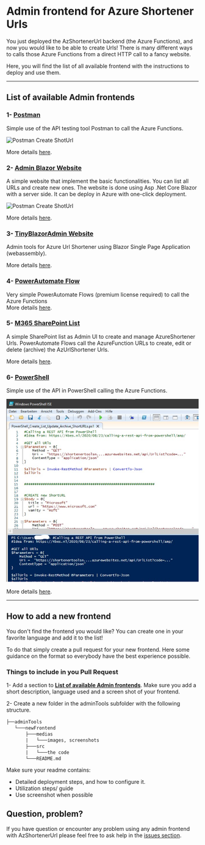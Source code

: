 # Admin frontend for Azure Shortener Urls

You just deployed the AzShortenerUrl backend (the Azure Functions), and now you would like to be able to create Urls! There is many different ways to calls those Azure Functions from a direct HTTP call to a fancy website. 

Here, you will find the list of all available frontend with the instructions to deploy and use them.

---

## List of available Admin frontends


### 1- [Postman](postman/README.md)

Simple use of the API testing tool Postman to call the Azure Functions.

![Postman Create ShotUrl](medias/postman_createShotUrl.png)

More details [here](postman/README.md).


### 2- [Admin Blazor Website](adminBlazorWebsite/README.md)

A simple website that implement the basic functionalities. You can list all URLs and create new ones. The website is done using Asp .Net Core Blazor with a server side. It can be deploy in Azure with one-click deployment.  

![Postman Create ShotUrl](medias/adminBlazorWebsite.png)

More details [here](adminBlazorWebsite/README.md).


### 3- [TinyBlazorAdmin Website](https://github.com/FBoucher/TinyBlazorAdmin)
Admin tools for Azure Url Shortener using Blazor Single Page Application (webassembly).

More details [here](https://github.com/FBoucher/TinyBlazorAdmin).


### 4- [PowerAutomate Flow](PowerAutomateFlow/README.md)
Very simple PowerAutomate Flows (premium license required) to call the Azure Functions  
More details [here](PowerAutomateFlow/README.md).


### 5- [M365 SharePoint List](SharePointList/README.md)
A simple SharePoint list as Admin UI to create and manage AzureShortener Urls. PowerAutomate Flows call the AzureFunction URLs to create, edit or delete (archive) the AzUrlShortener Urls.

More details [here](SharePointList/README.md).


### 6- [PowerShell](PowerShell/README.md)

Simple use of the API in PowerShell calling the Azure Functions.

![PowerShell Create List Update or Archive ShortURLs](PowerShell/medias/RunPowerShell.jpg)

More details [here](PowerShell/README.md).

---

## How to add a new frontend

You don't find the frontend you would like? You can create one in your favorite language and add it to the list!

To do that simply create a pull request for your new frontend. Here some guidance on the format so everybody have the best experience possible.

### Things to include in you Pull Request

1- Add a section to **[List of available Admin frontends](#list-of-available-admin-frontends)**. Make sure you add a short description, language used and a screen shot of your frontend.

2- Create a new folder in the adminTools subfolder with the following structure.

```
├──adminTools
   └───newFrontend
       ├───medias
       |   └───images, screenshots
       ├───src
       |   └───the code
       └───README.md
```

Make sure your readme contains:
- Detailed deployment steps, and how to configure it.
- Utilization steps/ guide
- Use screenshot when possible


## Question, problem?

If you have question or encounter any problem using any admin frontend with AzShortenerUrl please feel free to ask help in the [issues section](https://github.com/FBoucher/AzUrlShortener/issues).